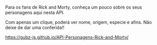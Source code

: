 Para os fans de Rick and Morty, conheça um pouco sobre os seus personagens aqui nesta API.

Com apenas um clique, poderá ver nome, origem, especie e afins. Não deixe de dar uma conferida!!

https://gubz-js.github.io/API-Personagens-Rick-and-Morty/
